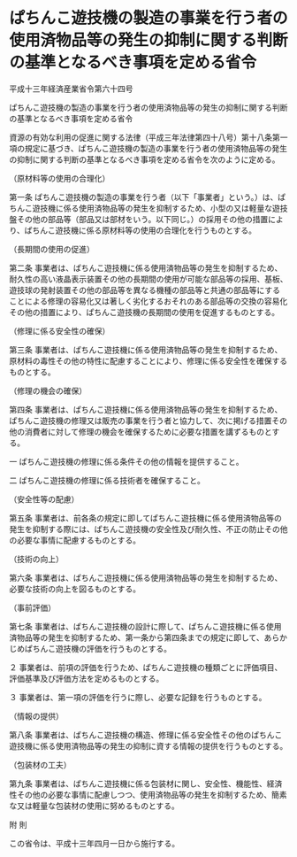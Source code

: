 # ぱちんこ遊技機の製造の事業を行う者の使用済物品等の発生の抑制に関する判断の基準となるべき事項を定める省令

平成十三年経済産業省令第六十四号

ぱちんこ遊技機の製造の事業を行う者の使用済物品等の発生の抑制に関する判断の基準となるべき事項を定める省令

資源の有効な利用の促進に関する法律（平成三年法律第四十八号）第十八条第一項の規定に基づき、ぱちんこ遊技機の製造の事業を行う者の使用済物品等の発生の抑制に関する判断の基準となるべき事項を定める省令を次のように定める。

（原材料等の使用の合理化）

第一条 ぱちんこ遊技機の製造の事業を行う者（以下「事業者」という。）は、ぱちんこ遊技機に係る使用済物品等の発生を抑制するため、小型の又は軽量な遊技盤その他の部品等（部品又は部材をいう。以下同じ。）の採用その他の措置により、ぱちんこ遊技機に係る原材料等の使用の合理化を行うものとする。

（長期間の使用の促進）

第二条 事業者は、ぱちんこ遊技機に係る使用済物品等の発生を抑制するため、耐久性の高い液晶表示装置その他の長期間の使用が可能な部品等の採用、基板、遊技球の発射装置その他の部品等を異なる機種の部品等と共通の部品等にすることによる修理の容易化又は著しく劣化するおそれのある部品等の交換の容易化その他の措置により、ぱちんこ遊技機の長期間の使用を促進するものとする。

（修理に係る安全性の確保）

第三条 事業者は、ぱちんこ遊技機に係る使用済物品等の発生を抑制するため、原材料の毒性その他の特性に配慮することにより、修理に係る安全性を確保するものとする。

（修理の機会の確保）

第四条 事業者は、ぱちんこ遊技機に係る使用済物品等の発生を抑制するため、ぱちんこ遊技機の修理又は販売の事業を行う者と協力して、次に掲げる措置その他の消費者に対して修理の機会を確保するために必要な措置を講ずるものとする。

一 ぱちんこ遊技機の修理に係る条件その他の情報を提供すること。

二 ぱちんこ遊技機の修理に係る技術者を確保すること。

（安全性等の配慮）

第五条 事業者は、前各条の規定に即してぱちんこ遊技機に係る使用済物品等の発生を抑制する際には、ぱちんこ遊技機の安全性及び耐久性、不正の防止その他の必要な事情に配慮するものとする。

（技術の向上）

第六条 事業者は、ぱちんこ遊技機に係る使用済物品等の発生を抑制するため、必要な技術の向上を図るものとする。

（事前評価）

第七条 事業者は、ぱちんこ遊技機の設計に際して、ぱちんこ遊技機に係る使用済物品等の発生を抑制するため、第一条から第四条までの規定に即して、あらかじめぱちんこ遊技機の評価を行うものとする。

２ 事業者は、前項の評価を行うため、ぱちんこ遊技機の種類ごとに評価項目、評価基準及び評価方法を定めるものとする。

３ 事業者は、第一項の評価を行うに際し、必要な記録を行うものとする。

（情報の提供）

第八条 事業者は、ぱちんこ遊技機の構造、修理に係る安全性その他のぱちんこ遊技機に係る使用済物品等の発生の抑制に資する情報の提供を行うものとする。

（包装材の工夫）

第九条 事業者は、ぱちんこ遊技機に係る包装材に関し、安全性、機能性、経済性その他の必要な事情に配慮しつつ、使用済物品等の発生を抑制するため、簡素な又は軽量な包装材の使用に努めるものとする。

附 則

この省令は、平成十三年四月一日から施行する。
